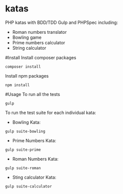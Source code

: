 # katas
PHP katas with BDD/TDD Gulp and PHPSpec including:
- Roman numbers translator
- Bowling game
- Prime numbers calculator
- String calculator

#Install
Install composer packages
```
composer install
```
Install npm packages
```
npm install
```

#Usage
To run all the tests
```
gulp
```
To run the test suite for each individual kata:
- Bowling Kata:
```
gulp suite-bowling
```
- Prime Numbers Kata:
```
gulp suite-prime
```
- Roman Numbers Kata:
```
gulp suite-roman
```
- Sting calculator Kata:
```
gulp suite-calculator
```

